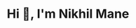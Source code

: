 


<h1 align="center">Hi 👋, I'm Nikhil Mane</h1>
<!--<h3 align="center">I'm a Developer, Photographer, and Adventure Sports enthusiast!!</h3>-->



